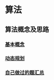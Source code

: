 # 算法

## 算法概念及思路

### [基本概念](https://app.yinxiang.com/fx/a1726d09-d904-49e2-9362-52149b22f665)

### [动态规划](https://app.yinxiang.com/fx/243c86b4-742a-4338-8540-9bca54f3c9f8)

### [自己做过的题汇总](https://app.yinxiang.com/fx/17a19dfe-d1c3-4772-8c74-ead92f15aefc)